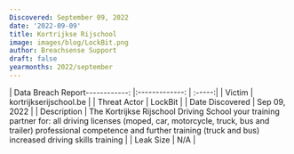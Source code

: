 ```yaml
---
Discovered: September 09, 2022
date: '2022-09-09'
title: Kortrijkse Rijschool
image: images/blog/LockBit.png
author: Breachsense Support
draft: false
yearmonths: 2022/september
---
```


| Data Breach Report------------:     |:-------------:    | :-----:|
| Victim      | kortrijkserijschool.be      | 
| Threat Actor      | LockBit      | 
| Date Discovered      | Sep 09, 2022      | 
| Description      | The Kortrijkse Rijschool Driving School your training partner for: all driving licenses (moped, car, motorcycle, truck, bus and trailer) professional competence and further training (truck and bus) increased driving skills training      | 
| Leak Size      | N/A      | 

